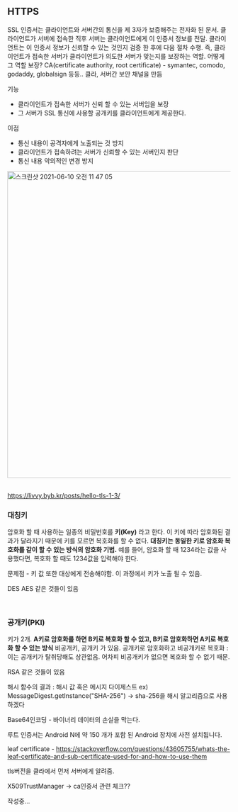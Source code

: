## HTTPS

SSL 인증서는 클라이언트와 서버간의 통신을 제 3자가 보증해주는 전자화 된 문서. 클라이언트가 서버에 접속한 직후 서버는 클라이언트에게 이 인증서 정보를 전달. 클라이언트는 이 인증서 정보가 신뢰할 수 있는 것인지
검증 한 후에 다음 절차 수행. 즉, 클라이언트가 접속한 서버가 클라이언트가 의도한 서버가 맞는지를 보장하는 역할.
어떻게 그 역할 보장? CA(certificate authority, root certificate) - symantec, comodo, godaddy, globalsign 등등..
클라, 서버간 보안 채널을 만듬


기능
 - 클라이언트가 접속한 서버가 신뢰 할 수 있는 서버임을 보장
 - 그 서버가 SSL 통신에 사용할 공개키를 클라이언트에게 제공한다.


이점 
 - 통신 내용이 공격자에게 노출되는 것 방지
 - 클라이언트가 접속하려는 서버가 신뢰할 수 있는 서버인지 판단
 - 통신 내용 악의적인 변경 방지

<img width="693" alt="스크린샷 2021-06-10 오전 11 47 05" src="https://user-images.githubusercontent.com/19990905/121457225-486fa400-c9e2-11eb-8ea7-3c579d89e390.png">



</br>
</br>

https://livvy.byb.kr/posts/hello-tls-1-3/


### 대칭키

암호화 할 때 사용하는 일종의 비밀번호를 **키(Key)** 라고 한다. 이 키에 따라 암호화된 결과가 달라지기 때문에 키를 모르면 복호화를 할 수 없다.
**대칭키는 동일한 키로 암호화 복호화를 같이 할 수 있는 방식의 암호화 기법.**
예를 들어, 암호화 할 때 1234라는 값을 사용했다면, 복호화 할 때도 1234값을 입력해야 한다.

문제점 - 키 값 또한 대상에게 전송해야함. 이 과정에서 키가 노출 될 수 있음.

DES AES 같은 것들이 있음

</br>


### 공개키(PKI)

키가 2개. **A키로 암호화를 하면 B키로 복호화 할 수 있고, B키로 암호화하면 A키로 복호화 할 수 있는 방식**
비공개키, 공개키 가 있음.
공개키로 암호화하고 비공개키로 복호화 : 이는 공개키가 탈취당해도 상관없음. 어차피 비공개키가 없으면 복호화 할 수 없기 때문. 

RSA 같은 것들이 있음


해시 함수의 결과 : 해시 값 혹은 메시지 다이제스트
ex) MessageDigest.getInstance("SHA-256") -> sha-256을 해시 알고리즘으로 사용하겠다


Base64인코딩 - 바이너리 데이터의 손실을 막는다.


루트 인증서는 Android N에 약 150 개가 포함 된 Android 장치에 사전 설치됩니다.

leaf certificate -
https://stackoverflow.com/questions/43605755/whats-the-leaf-certificate-and-sub-certificate-used-for-and-how-to-use-them

tls버전을 클라에서 먼저 서버에게 알려줌.

X509TrustManager -> ca인증서 관련 체크??

작성중...


